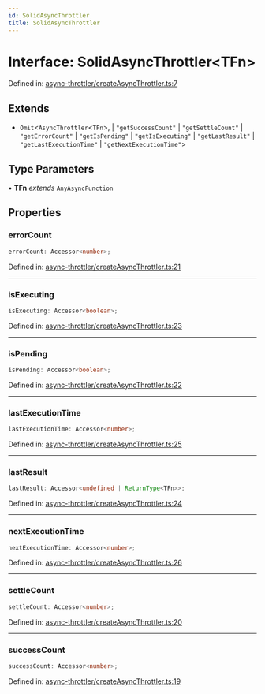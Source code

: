 ```yaml
---
id: SolidAsyncThrottler
title: SolidAsyncThrottler
---
```


<!-- DO NOT EDIT: this page is autogenerated from the type comments -->

# Interface: SolidAsyncThrottler\<TFn\>

Defined in: [async-throttler/createAsyncThrottler.ts:7](https://github.com/TanStack/pacer/blob/main/packages/solid-pacer/src/async-throttler/createAsyncThrottler.ts#L7)

## Extends

- `Omit`\<`AsyncThrottler`\<`TFn`\>, 
  \| `"getSuccessCount"`
  \| `"getSettleCount"`
  \| `"getErrorCount"`
  \| `"getIsPending"`
  \| `"getIsExecuting"`
  \| `"getLastResult"`
  \| `"getLastExecutionTime"`
  \| `"getNextExecutionTime"`\>

## Type Parameters

• **TFn** *extends* `AnyAsyncFunction`

## Properties

### errorCount

```ts
errorCount: Accessor<number>;
```

Defined in: [async-throttler/createAsyncThrottler.ts:21](https://github.com/TanStack/pacer/blob/main/packages/solid-pacer/src/async-throttler/createAsyncThrottler.ts#L21)

***

### isExecuting

```ts
isExecuting: Accessor<boolean>;
```

Defined in: [async-throttler/createAsyncThrottler.ts:23](https://github.com/TanStack/pacer/blob/main/packages/solid-pacer/src/async-throttler/createAsyncThrottler.ts#L23)

***

### isPending

```ts
isPending: Accessor<boolean>;
```

Defined in: [async-throttler/createAsyncThrottler.ts:22](https://github.com/TanStack/pacer/blob/main/packages/solid-pacer/src/async-throttler/createAsyncThrottler.ts#L22)

***

### lastExecutionTime

```ts
lastExecutionTime: Accessor<number>;
```

Defined in: [async-throttler/createAsyncThrottler.ts:25](https://github.com/TanStack/pacer/blob/main/packages/solid-pacer/src/async-throttler/createAsyncThrottler.ts#L25)

***

### lastResult

```ts
lastResult: Accessor<undefined | ReturnType<TFn>>;
```

Defined in: [async-throttler/createAsyncThrottler.ts:24](https://github.com/TanStack/pacer/blob/main/packages/solid-pacer/src/async-throttler/createAsyncThrottler.ts#L24)

***

### nextExecutionTime

```ts
nextExecutionTime: Accessor<number>;
```

Defined in: [async-throttler/createAsyncThrottler.ts:26](https://github.com/TanStack/pacer/blob/main/packages/solid-pacer/src/async-throttler/createAsyncThrottler.ts#L26)

***

### settleCount

```ts
settleCount: Accessor<number>;
```

Defined in: [async-throttler/createAsyncThrottler.ts:20](https://github.com/TanStack/pacer/blob/main/packages/solid-pacer/src/async-throttler/createAsyncThrottler.ts#L20)

***

### successCount

```ts
successCount: Accessor<number>;
```

Defined in: [async-throttler/createAsyncThrottler.ts:19](https://github.com/TanStack/pacer/blob/main/packages/solid-pacer/src/async-throttler/createAsyncThrottler.ts#L19)
